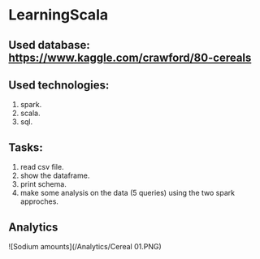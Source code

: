 # LearningScala
 ## Used database: https://www.kaggle.com/crawford/80-cereals
 
 ## Used technologies:
  1. spark.
  2. scala.
  3. sql.

 ## Tasks:
  1. read csv file.
  2. show the dataframe.
  3. print schema.
  4. make some analysis on the data (5 queries) using the two spark approches.
 
 ## Analytics
 ![Sodium amounts](/Analytics/Cereal 01.PNG)
